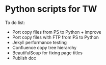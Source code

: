# Python scripts for TW

To do list:
* Port copy files from PS to Python + improve
* Port copy files with FTP from PS to Python
* Jekyll performance testing
* Confluence copy tree hierarchy
* BeautifulSoup for fixing page titles
* Publish doc
